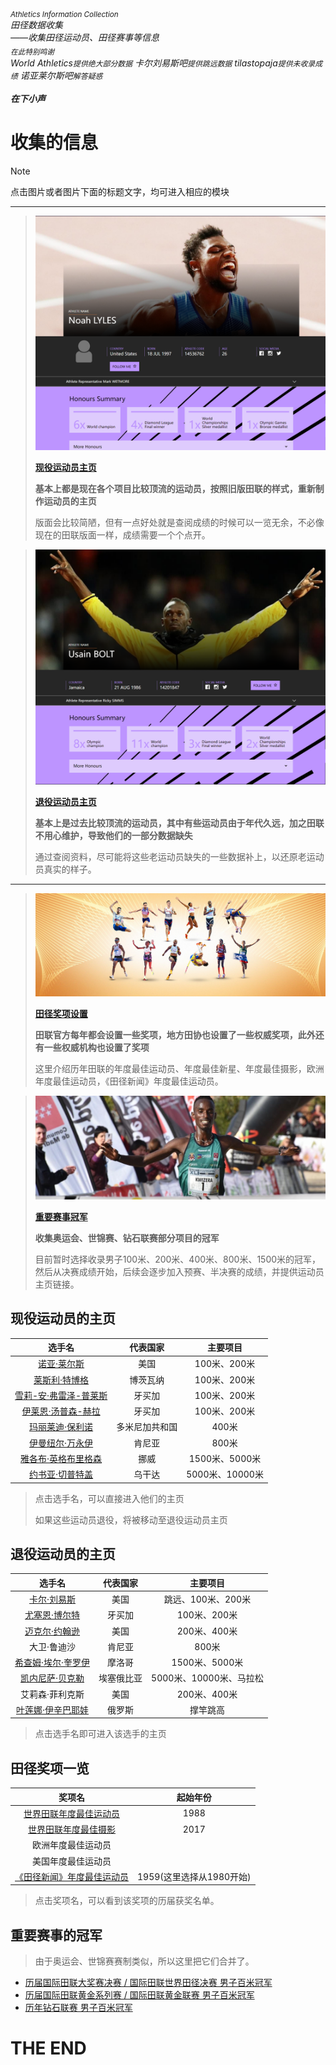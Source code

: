 ###### <sub>Athletics Information Collection</sub><br>田径数据收集<br>*——收集田径运动员、田径赛事等信息*<br><sub>在此特别鸣谢</sub><br>*World Athletics`提供绝大部分数据`* *卡尔刘易斯吧`提供跳远数据`* *tilastopaja`提供未收录成绩`* *诺亚莱尔斯吧`解答疑惑`*<br><br>**在下小声**

# 收集的信息

> [!NOTE]
>
> 点击图片或者图片下面的标题文字，均可进入相应的模块

---

> [![](./Assets/现役运动员.png)](#1)
> 
> **[现役运动员主页](#1)**
> 
> **基本上都是现在各个项目比较顶流的运动员，按照旧版田联的样式，重新制作运动员的主页**
> 
> 版面会比较简陋，但有一点好处就是查阅成绩的时候可以一览无余，不必像现在的田联版面一样，成绩需要一个个点开。
> 

> [![退役运动员主页](./Assets/退役运动员主页.png)](#2)
> 
> **[退役运动员主页](#2)**
> 
> **基本上是过去比较顶流的运动员，其中有些运动员由于年代久远，加之田联不用心维护，导致他们的一部分数据缺失**
> 
> 通过查阅资料，尽可能将这些老运动员缺失的一些数据补上，以还原老运动员真实的样子。
> 

---

> [![田径奖项设置](./Assets/奖项.jpg)](#3)
> 
> **[田径奖项设置](#3)**
> 
> **田联官方每年都会设置一些奖项，地方田协也设置了一些权威奖项，此外还有一些权威机构也设置了奖项**
> 
> 这里介绍历年田联的年度最佳运动员、年度最佳新星、年度最佳摄影，欧洲年度最佳运动员，《田径新闻》年度最佳运动员。
> 

> [![重要赛事成绩](./Assets/冠军.jpg)](#4)
> 
> **[重要赛事冠军](#4)**
> 
> **收集奥运会、世锦赛、钻石联赛部分项目的冠军**
> 
> 目前暂时选择收录男子100米、200米、400米、800米、1500米的冠军，然后从决赛成绩开始，后续会逐步加入预赛、半决赛的成绩，并提供运动员主页链接。
> 

## 现役运动员的主页<a id='1'></a>

|                            选手名                            |    代表国家    |    主要项目     |
| :----------------------------------------------------------: | :------------: | :-------------: |
| [诺亚·莱尔斯](./Athlete/Men/Sprinter/Noah-Lyles/Profile.md)  |      美国      |  100米、200米   |
| [莱斯利·特博格](./Athlete/Men/Sprinter/Letsile-Tebogo/Profile.md) |    博茨瓦纳    |  100米、200米   |
| [雪莉-安·弗雷泽-普莱斯](./Athlete/Women/Sprinter/Shelly-Ann-Fraser-Pryce/Profile.md) |     牙买加     |  100米、200米   |
| [伊莱恩·汤普森-赫拉](./Athlete/Women/Sprinter/Elaine-Thompson-Herah/Profile.md) |     牙买加     |  100米、200米   |
| [玛丽莱迪·保利诺](./Athlete/Women/Sprinter/Marileidy-Paulino/Profile.md) | 多米尼加共和国 |      400米      |
| [伊曼纽尔·万永伊](./Athlete/Men/Middle-Distance/Emmanuel-Wanyonyi/Profile.md) |     肯尼亚     |      800米      |
| [雅各布·英格布里格森](./Athlete/Men/Middle-Distance/Jakob-Ingebrigtsen/Profile.md) |      挪威      | 1500米、5000米  |
| [约书亚·切普特盖](./Athlete/Men/Long-Distance/Joshua-Cheptegei/Profile.md) |     乌干达     | 5000米、10000米 |

> 点击选手名，可以直接进入他们的主页
>
> 如果这些运动员退役，将被移动至退役运动员主页

## 退役运动员的主页<a id='2'></a>

|                            选手名                            |  代表国家  |        主要项目         |
| :----------------------------------------------------------: | :--------: | :---------------------: |
| [卡尔·刘易斯](./Athlete/Men/Sprinter/Carl-Lewis/Profile.md)  |    美国    |   跳远、100米、200米    |
| [尤塞恩·博尔特](./Athlete/Men/Sprinter/Usain-Bolt/Profile.md) |   牙买加   |      100米、200米       |
| [迈克尔·约翰逊](./Athlete/Men/Sprinter/Michael-Johnson/Profile.md) |    美国    |      200米、400米       |
|                         大卫·鲁迪沙                          |   肯尼亚   |          800米          |
| [希查姆·埃尔·奎罗伊](./Athlete/Men/Middle-Distance/Hicham-El-Guerrouj/Profile.md) |   摩洛哥   |     1500米、5000米      |
| [凯内尼萨·贝克勒](./Athlete/Men/Long-Distance/Kenenisa-Bekele/Profile.md) | 埃塞俄比亚 | 5000米、10000米、马拉松 |
|                       艾莉森·菲利克斯                        |    美国    |      200米、400米       |
| [叶莲娜·伊辛巴耶娃](./Athlete/Women/Jump/Yelena-Isinbayeva/Profile.md) |   俄罗斯   |        撑竿跳高         |

> 点击选手名即可进入该选手的主页

## 田径奖项一览<a id='3'></a>

|                            奖项名                            |         起始年份         |
| :----------------------------------------------------------: | :----------------------: |
| [世界田联年度最佳运动员](./Awards/World-Athlete-Of-The-Year/List-simple.md) |           1988           |
| [世界田联年度最佳摄影](./Awards/Photograph-Of-The-Year/List.md) |           2017           |
|                      欧洲年度最佳运动员                      |                          |
|                      美国年度最佳运动员                      |                          |
| [《田径新闻》年度最佳运动员](./Awards/Track-And-Field-News/List-simple.md) | 1959(这里选择从1980开始) |

> 点击奖项名，可以看到该奖项的历届获奖名单。

## 重要赛事的冠军<a id='4'></a>

> 由于奥运会、世锦赛赛制类似，所以这里把它们合并了。

- [历届国际田联大奖赛决赛 / 国际田联世界田径决赛 男子百米冠军](./Champion/League/Final.md)
- [历届国际田联黄金系列赛 / 国际田联黄金联赛 男子百米冠军](./Champion/League/Gold.md)
- [历年钻石联赛 男子百米冠军](./Champion/League/Diamond.md)



# THE END
